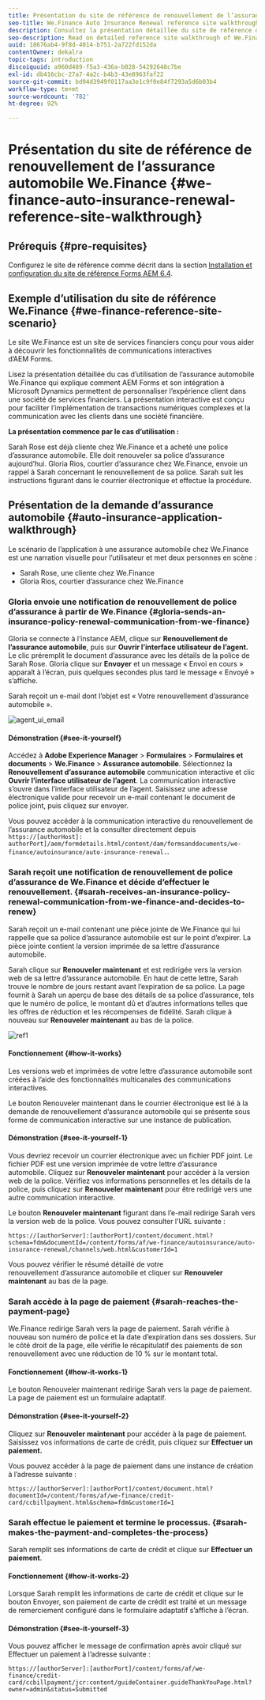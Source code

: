 ```yaml
---
title: Présentation du site de référence de renouvellement de l’assurance automobile We.Finance
seo-title: We.Finance Auto Insurance Renewal reference site walkthrough
description: Consultez la présentation détaillée du site de référence du cas d’utilisation de l’assurance automobile We.Finance qui présente comment AEM forms et son intégration à Microsoft Dynamics permettent de personnaliser l’expérience client dans une société de services financiers.
seo-description: Read on detailed reference site walkthrough of We.Finance Auto Insurance use case which showcases how AEM forms and its integration with Microsoft Dynamics helps personalize customer experience in a financial service company.
uuid: 18676ab4-9f8d-4014-b751-2a722fd152da
contentOwner: dekalra
topic-tags: introduction
discoiquuid: a960d489-f5a3-436a-b028-54292648c7be
exl-id: db416cbc-27a7-4a2c-b4b3-43e8963faf22
source-git-commit: bd94d3949f0117aa3e1c9f0e84f7293a5d6b03b4
workflow-type: tm+mt
source-wordcount: '782'
ht-degree: 92%

---
```


# Présentation du site de référence de renouvellement de l’assurance automobile We.Finance {#we-finance-auto-insurance-renewal-reference-site-walkthrough}

## Prérequis {#pre-requisites}

Configurez le site de référence comme décrit dans la section [Installation et configuration du site de référence Forms AEM 6.4](/help/forms/using/setup-reference-sites.md).

## Exemple d’utilisation du site de référence We.Finance  {#we-finance-reference-site-scenario}

Le site We.Finance est un site de services financiers conçu pour vous aider à découvrir les fonctionnalités de communications interactives d’AEM Forms.

Lisez la présentation détaillée du cas d’utilisation de l’assurance automobile We.Finance qui explique comment AEM Forms et son intégration à Microsoft Dynamics permettent de personnaliser l’expérience client dans une société de services financiers. La présentation interactive est conçu pour faciliter l’implémentation de transactions numériques complexes et la communication avec les clients dans une société financière.

**La présentation commence par le cas d’utilisation :**

Sarah Rose est déjà cliente chez We.Finance et a acheté une police d’assurance automobile. Elle doit renouveler sa police d’assurance aujourd’hui. Gloria Rios, courtier d’assurance chez We.Finance, envoie un rappel à Sarah concernant le renouvellement de sa police. Sarah suit les instructions figurant dans le courrier électronique et effectue la procédure.

## Présentation de la demande d’assurance automobile {#auto-insurance-application-walkthrough}

Le scénario de l’application à une assurance automobile chez We.Finance est une narration visuelle pour l’utilisateur et met deux personnes en scène :

* Sarah Rose, une cliente chez We.Finance
* Gloria Rios, courtier d’assurance chez We.Finance

### Gloria envoie une notification de renouvellement de police d’assurance à partir de We.Finance {#gloria-sends-an-insurance-policy-renewal-communication-from-we-finance}

Gloria se connecte à l’instance AEM, clique sur **Renouvellement de l’assurance automobile**, puis sur **Ouvrir l’interface utilisateur de l’agent.** Le clic préremplit le document d’assurance avec les détails de la police de Sarah Rose. Gloria clique sur **Envoyer** et un message « Envoi en cours » apparaît à l’écran, puis quelques secondes plus tard le message « Envoyé » s’affiche.

Sarah reçoit un e-mail dont l’objet est « Votre renouvellement d’assurance automobile ».

![agent_ui_email](assets/agent_ui_email.png)

#### Démonstration {#see-it-yourself}

Accédez à **Adobe Experience Manager** > **Formulaires** > **Formulaires et documents** > **We.Finance** > **Assurance automobile**. Sélectionnez la **Renouvellement d’assurance automobile** communication interactive et clic **Ouvrir l’interface utilisateur de l’agent**. La communication interactive s’ouvre dans l’interface utilisateur de l’agent. Saisissez une adresse électronique valide pour recevoir un e-mail contenant le document de police joint, puis cliquez sur envoyer.

Vous pouvez accéder à la communication interactive du renouvellement de l’assurance automobile et la consulter directement depuis `https://[authorHost]: authorPort]/aem/formdetails.html/content/dam/formsanddocuments/we-finance/autoinsurance/auto-insurance-renewal.`.

### Sarah reçoit une notification de renouvellement de police d’assurance de We.Finance et décide d’effectuer le renouvellement. {#sarah-receives-an-insurance-policy-renewal-communication-from-we-finance-and-decides-to-renew}

Sarah reçoit un e-mail contenant une pièce jointe de We.Finance qui lui rappelle que sa police d’assurance automobile est sur le point d’expirer. La pièce jointe contient la version imprimée de sa lettre d’assurance automobile.

Sarah clique sur **Renouveler maintenant** et est redirigée vers la version web de sa lettre d’assurance automobile. En haut de cette lettre, Sarah trouve le nombre de jours restant avant l’expiration de sa police. La page fournit à Sarah un aperçu de base des détails de sa police d’assurance, tels que le numéro de police, le montant dû et d’autres informations telles que les offres de réduction et les récompenses de fidélité. Sarah clique à nouveau sur **Renouveler maintenant** au bas de la police.

![ref1](assets/ref1.png)

#### Fonctionnement {#how-it-works}

Les versions web et imprimées de votre lettre d’assurance automobile sont créées à l’aide des fonctionnalités multicanales des communications interactives.

Le bouton Renouveler maintenant dans le courrier électronique est lié à la demande de renouvellement d’assurance automobile qui se présente sous forme de communication interactive sur une instance de publication.

#### Démonstration {#see-it-yourself-1}

Vous devriez recevoir un courrier électronique avec un fichier PDF joint. Le fichier PDF est une version imprimée de votre lettre d’assurance automobile. Cliquez sur **Renouveler maintenant** pour accéder à la version web de la police. Vérifiez vos informations personnelles et les détails de la police, puis cliquez sur **Renouveler maintenant** pour être redirigé vers une autre communication interactive.

Le bouton **Renouveler maintenant** figurant dans l’e-mail redirige Sarah vers la version web de la police. Vous pouvez consulter l’URL suivante :

`https://[authorServer]:[authorPort]/content/document.html?schema=fdm&documentId=/content/forms/af/we-finance/autoinsurance/auto-insurance-renewal/channels/web.html&customerId=1`

Vous pouvez vérifier le résumé détaillé de votre renouvellement d’assurance automobile et cliquer sur **Renouveler maintenant** au bas de la page.

### Sarah accède à la page de paiement {#sarah-reaches-the-payment-page}

We.Finance redirige Sarah vers la page de paiement. Sarah vérifie à nouveau son numéro de police et la date d’expiration dans ses dossiers. Sur le côté droit de la page, elle vérifie le récapitulatif des paiements de son renouvellement avec une réduction de 10 % sur le montant total.

#### Fonctionnement {#how-it-works-1}

Le bouton Renouveler maintenant redirige Sarah vers la page de paiement. La page de paiement est un formulaire adaptatif.

#### Démonstration {#see-it-yourself-2}

Cliquez sur **Renouveler maintenant** pour accéder à la page de paiement. Saisissez vos informations de carte de crédit, puis cliquez sur **Effectuer un paiement.**

Vous pouvez accéder à la page de paiement dans une instance de création à l’adresse suivante :

`https://[authorServer]:[authorPort]/content/document.html?documentId=/content/forms/af/we-finance/credit-card/ccbillpayment.html&schema=fdm&customerId=1`

### Sarah effectue le paiement et termine le processus. {#sarah-makes-the-payment-and-completes-the-process}

Sarah remplit ses informations de carte de crédit et clique sur **Effectuer un paiement**.

#### Fonctionnement {#how-it-works-2}

Lorsque Sarah remplit les informations de carte de crédit et clique sur le bouton Envoyer, son paiement de carte de crédit est traité et un message de remerciement configuré dans le formulaire adaptatif s’affiche à l’écran.

#### Démonstration {#see-it-yourself-3}

Vous pouvez afficher le message de confirmation après avoir cliqué sur Effectuer un paiement à l’adresse suivante :

`https://[authorServer]:[authorPort]/content/forms/af/we-finance/credit-card/ccbillpayment/jcr:content/guideContainer.guideThankYouPage.html?owner=admin&status=Submitted`
